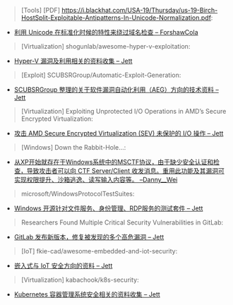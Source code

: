 > [Tools] [PDF] https://i.blackhat.com/USA-19/Thursday/us-19-Birch-HostSplit-Exploitable-Antipatterns-In-Unicode-Normalization.pdf: 


* [利用 Unicode 在标准化时候的特性来绕过域名检查 – ForshawCola](https://i.blackhat.com/USA-19/Thursday/us-19-Birch-HostSplit-Exploitable-Antipatterns-In-Unicode-Normalization.pdf)



> [Virtualization] shogunlab/awesome-hyper-v-exploitation: 


* [Hyper-V 漏洞及利用相关的资料收集 – Jett](https://github.com/shogunlab/awesome-hyper-v-exploitation)



> [Exploit] SCUBSRGroup/Automatic-Exploit-Generation: 


* [SCUBSRGroup 整理的关于软件漏洞自动化利用（AEG）方向的技术资料 – Jett](https://github.com/SCUBSRGroup/Automatic-Exploit-Generation)



> [Virtualization] Exploiting Unprotected I/O Operations in AMD’s Secure Encrypted Virtualization: 


* [攻击 AMD Secure Encrypted Virtualization (SEV) 未保护的 I/O 操作 – Jett](https://www.usenix.org/conference/usenixsecurity19/presentation/li-mengyuan)



> [Windows] Down the Rabbit-Hole...: 


* [从XP开始就存在于Windows系统中的MSCTF协议，由于缺少安全认证和检查，导致攻击者可以向 CTF Server/Client 收发消息。重用此功能及其漏洞可实现权限提升、沙箱逃逸、读写输入内容等。 –Danny__Wei](https://googleprojectzero.blogspot.com/2019/08/down-rabbit-hole.html)



> microsoft/WindowsProtocolTestSuites: 


* [Windows 开源针对文件服务、身份管理、RDP服务的测试套件 – Jett](https://github.com/microsoft/WindowsProtocolTestSuites)



> Researchers Found Multiple Critical Security Vulnerabilities in GitLab: 


* [GitLab 发布新版本，修复被发现的多个高危漏洞 – Jett](http://bit.ly/2Hc9Gnr)



> [IoT] fkie-cad/awesome-embedded-and-iot-security: 


* [嵌入式与 IoT 安全方向的资料 – Jett](https://github.com/fkie-cad/awesome-embedded-and-iot-security)



> [Virtualization] kabachook/k8s-security: 


* [Kubernetes 容器管理系统安全相关的资料收集 – Jett](https://github.com/kabachook/k8s-security)